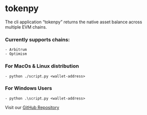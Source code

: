 # tokenpy
The cli application “tokenpy” returns the native asset balance across multiple EVM chains. 
### Currently supports chains: 
	- Arbitrum
	- Optimism
### For MacOs & Linux distribution 
	- python ./script.py <wallet-address>
### For Windows Users
	- python .\script.py <wallet-address>

Visit our [GitHub Repository](https://github.com/lachenlama/tokenpy)
